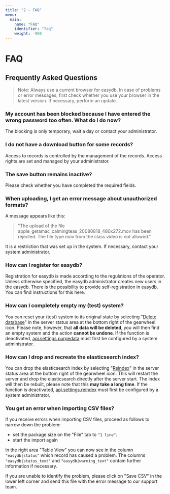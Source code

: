 ```yaml
---
title: "2 - FAQ"
menu:
  main:
    name: "FAQ"
    identifier: "faq"
    weight: -900
---
```

# FAQ

## Frequently Asked Questions

> Note: Always use a current browser for easydb. In case of problems or error messages, first check whether you use your browser in the latest version. If necessary, perform an update.

### My account has been blocked because I have entered the wrong password too often. What do I do now?

The blocking is only temporary, wait a day or contact your administrator.

### I do not have a download button for some records?

Access to records is controlled by the management of the records. Access rights are set and managed by your administrator.

### The save button remains inactive?

Please check whether you have completed the required fields.

### When uploading, I get an error message about unauthorized formats?

A message appears like this:

> "The upload of the file apple_getamac_calmingteas_20080818_480x272.mov has been rejected. The file type mov from the class video is not allowed."

It is a restriction that was set up in the system. If necessary, contact your system administrator.

### How can I register for easydb?

Registration for easydb is made according to the regulations of the operator. Unless otherwise specified, the easydb administrator creates new users in the easydb. There is the possibility to provide self-registration in easydb. You can find instructions for this here.

### How can I completely empty my (test) system?

You can reset your (test) system to its original state by selecting "[Delete database](../webfrontend/administration/server-status)" in the server status area at the bottom right of the gearwheel icon. Please note, however, that **all data will be deleted**, you will then find an empty system and the action **cannot be undone**. If the function is deactivated, [api.settings.purgedata](../sysadmin/configuration/easydb-server.yml) must first be configured by a system administrator.

### How can I drop and recreate the elasticsearch index?

You can drop the elasticsearch index by selecting "[Reindex](../webfrontend/administration/server-status)" in the server status area at the bottom right of the gearwheel icon. This will restart the server and drop the elasticsearch directly after the server start. The index will then be rebuilt, please note that this **may take a long time**. If the function is deactivated, [api.settings.reindex](../sysadmin/configuration/easydb-server.yml) must first be configured by a system administrator.

### You get an error when importing CSV files?

If you receive errors when importing CSV files, proceed as follows to narrow down the problem:

- set the package size on the "File" tab to `"1 line"`.
- start the import again

In the right area "Table View" you can now see in the column `"easydb|status"` which record has caused a problem. The columns `"easydb|status_text"` and `"easydb|warning_text"` contain further information if necessary.

If you are unable to identify the problem, please click on "Save CSV" in the lower left corner and send this file with the error message to our support team.
